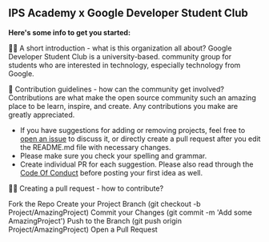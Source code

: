 ## IPS Academy x Google Developer Student Club



**Here's some info to get you started:**

🙋‍♀️ A short introduction - what is this organization all about?
Google Developer Student Club is a university-based. community group for students who are interested in technology, especially technology from Google.

🌈 Contribution guidelines - how can the community get involved?
Contributions are what make the open source community such an amazing place to be learn, inspire, and create. Any contributions you make are greatly appreciated.

- If you have suggestions for adding or removing projects, feel free to [open an issue](https://github.com/gdsc-ipsacademy/.github/issues/new) to discuss it, or directly create a pull request after you edit the README.md file with necessary changes.
- Please make sure you check your spelling and grammar.
- Create individual PR for each suggestion.
Please also read through the [Code Of Conduct](https://github.com/gdsc-ipsacademy/.github/blob/main/CODE_OF_CONDUCT.md) before posting your first idea as well.
<!-- 👩‍💻 Useful resources - where can the community find your docs? Is there anything else the community should know? -->
🧑‍💻 Creating a pull request - how to contribute?

Fork the Repo
Create your Project Branch (git checkout -b Project/AmazingProject)
Commit your Changes (git commit -m 'Add some AmazingProject')
Push to the Branch (git push origin Project/AmazingProject)
Open a Pull Request


